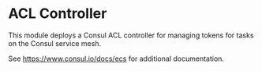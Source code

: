 # ACL Controller

This module deploys a Consul ACL controller for managing tokens for tasks on the
Consul service mesh.

See https://www.consul.io/docs/ecs for additional documentation.
